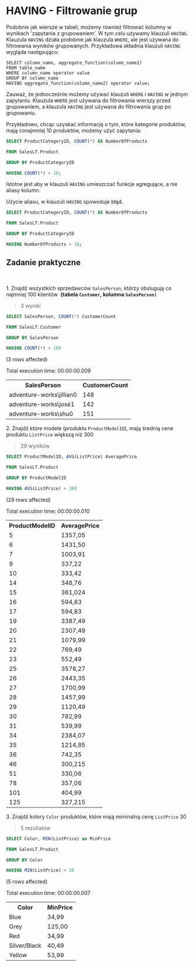 # HAVING - Filtrowanie grup

Podobnie jak wiersze w tabeli, możemy również filtrować kolumny w wynikach 'zapytania z grupowaniem'. W tym celu używamy klauzuli `HAVING`. Klauzula `HAVING` działa podobnie jak klauzula `WHERE`, ale jest używana do filtrowania wyników grupowanych. Przykładowa składnia klauzuli `HAVING` wygląda następująco:

```
SELECT column_name, aggregate_function(column_name2)
FROM table_name
WHERE column_name operator value
GROUP BY column_name
HAVING aggregate_function(column_name2) operator value;

```

Zauważ, że jednocześnie możemy używać klauzuli `WHERE` i `HAVING` w jednym zapytaniu. Klauzula `WHERE` jest używana do filtrowania wierszy przed grupowaniem, a klauzula `HAVING` jest używana do filtrowania grup po grupowaniu.

Przykładowo, chcąc uzyskać informację o tym, które kategorie produktów, mają conajmniej 10 produktów, możemy użyć zapytania:


```sql
SELECT ProductCategoryID, COUNT(*) AS NumberOfProducts

FROM SalesLT.Product

GROUP BY ProductCategoryID

HAVING COUNT(*) > 10;


```

Istotne jest aby w klauzuli `HAVING` umieszczać funkcje agregujące, a nie aliasy kolumn.

Użycie aliasu, w klauzuli `HAVING` spowoduje błąd.






```sql
SELECT ProductCategoryID, COUNT(*) AS NumberOfProducts

FROM SalesLT.Product

GROUP BY ProductCategoryID

HAVING NumberOfProducts > 10;


```

## Zadanie praktyczne

<span style="color: var(--vscode-foreground);"><br></span>

<span style="color: var(--vscode-foreground);">1. Znajdź wszystkich sprzedawców `SalesPerson`, którzy obslugują co najmniej 100 klientów&nbsp;</span> **(tabela `Customer`, kolumna `SalesPerson)`**

> 3 wyniki


```sql
SELECT SalesPerson, COUNT(*) CustomerCount

FROM SalesLT.Customer

GROUP BY SalesPerson

HAVING COUNT(*) > 100
```


(3 rows affected)



Total execution time: 00:00:00.009





<table><tr><th>SalesPerson</th><th>CustomerCount</th></tr><tr><td>adventure-works\jillian0</td><td>148</td></tr><tr><td>adventure-works\josé1</td><td>142</td></tr><tr><td>adventure-works\shu0</td><td>151</td></tr></table>



2\. Znajdź które modele (produktu `ProductModelID`), mają średnią cene produktu `ListPrice` większą niż 300



> 29 wyników


```sql
SELECT ProductModelID, AVG(ListPrice) AveragePrice

FROM SalesLT.Product

GROUP BY ProductModelID

HAVING AVG(ListPrice) > 300
```


(29 rows affected)



Total execution time: 00:00:00.010





<table><tr><th>ProductModelID</th><th>AveragePrice</th></tr><tr><td>5</td><td>1357,05</td></tr><tr><td>6</td><td>1431,50</td></tr><tr><td>7</td><td>1003,91</td></tr><tr><td>9</td><td>337,22</td></tr><tr><td>10</td><td>333,42</td></tr><tr><td>14</td><td>348,76</td></tr><tr><td>15</td><td>361,024</td></tr><tr><td>16</td><td>594,83</td></tr><tr><td>17</td><td>594,83</td></tr><tr><td>19</td><td>3387,49</td></tr><tr><td>20</td><td>2307,49</td></tr><tr><td>21</td><td>1079,99</td></tr><tr><td>22</td><td>769,49</td></tr><tr><td>23</td><td>552,49</td></tr><tr><td>25</td><td>3578,27</td></tr><tr><td>26</td><td>2443,35</td></tr><tr><td>27</td><td>1700,99</td></tr><tr><td>28</td><td>1457,99</td></tr><tr><td>29</td><td>1120,49</td></tr><tr><td>30</td><td>782,99</td></tr><tr><td>31</td><td>539,99</td></tr><tr><td>34</td><td>2384,07</td></tr><tr><td>35</td><td>1214,85</td></tr><tr><td>36</td><td>742,35</td></tr><tr><td>46</td><td>300,215</td></tr><tr><td>51</td><td>330,06</td></tr><tr><td>78</td><td>357,06</td></tr><tr><td>101</td><td>404,99</td></tr><tr><td>125</td><td>327,215</td></tr></table>



3\. Znajdź kolory `Color` produktów, które mają miminalną cenę `ListPrice` 30

> 5 rezultatów


```sql
SELECT Color, MIN(ListPrice) as MinPrice

FROM SalesLT.Product

GROUP BY Color

HAVING MIN(ListPrice) > 30
```


(5 rows affected)



Total execution time: 00:00:00.007





<table><tr><th>Color</th><th>MinPrice</th></tr><tr><td>Blue</td><td>34,99</td></tr><tr><td>Grey</td><td>125,00</td></tr><tr><td>Red</td><td>34,99</td></tr><tr><td>Silver/Black</td><td>40,49</td></tr><tr><td>Yellow</td><td>53,99</td></tr></table>


